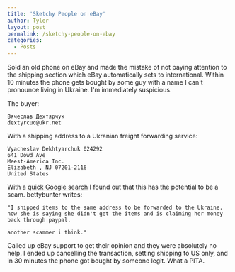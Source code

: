 ```yaml
---
title: 'Sketchy People on eBay'
author: Tyler
layout: post
permalink: /sketchy-people-on-ebay
categories:
  - Posts
---
```

Sold an old phone on eBay and made the mistake of not paying attention to the shipping section which eBay automatically sets to international. Within 10 minutes the phone gets bought by some guy with a name I can't pronounce living in Ukraine. I'm immediately suspicious.

The buyer:

```
Вячеслав Дехтярчук
dextyrcuc@ukr.net
```

With a shipping address to a Ukranian freight forwarding service:

```
Vyacheslav Dekhtyarchuk 024292
641 Dowd Ave
Meest-America Inc.
Elizabeth , NJ 07201-2116
United States
```

With a [quick Google search](https://community.ebay.com/t5/Shipping-Returns/Has-anyone-shipped-to-Meest-America-in-Elizabeth-NJ/td-p/21959948) I found out that this has the potential to be a scam. bettybunter writes:

```
"I shipped items to the same address to be forwarded to the Ukraine.
now she is saying she didn't get the items and is claiming her money back through paypal.

another scammer i think."
```

Called up eBay support to get their opinion and they were absolutely no help. I ended up cancelling the transaction, setting shipping to US only, and in 30 minutes the phone got bought by someone legit. What a PITA.
